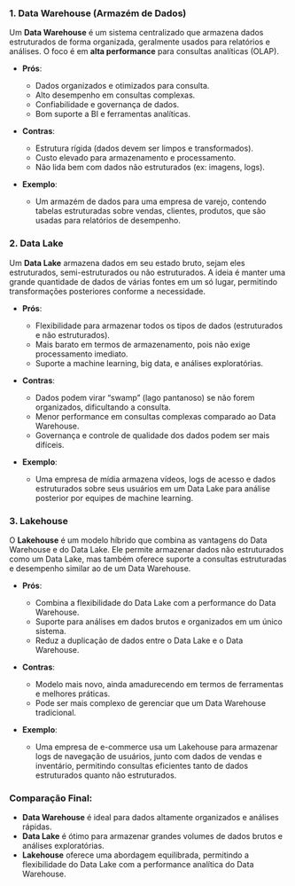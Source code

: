 ### 1. **Data Warehouse (Armazém de Dados)**
Um **Data Warehouse** é um sistema centralizado que armazena dados estruturados de forma organizada, geralmente usados para relatórios e análises. O foco é em **alta performance** para consultas analíticas (OLAP).

- **Prós**:
  - Dados organizados e otimizados para consulta.
  - Alto desempenho em consultas complexas.
  - Confiabilidade e governança de dados.
  - Bom suporte a BI e ferramentas analíticas.
  
- **Contras**:
  - Estrutura rígida (dados devem ser limpos e transformados).
  - Custo elevado para armazenamento e processamento.
  - Não lida bem com dados não estruturados (ex: imagens, logs).
  
- **Exemplo**:
  - Um armazém de dados para uma empresa de varejo, contendo tabelas estruturadas sobre vendas, clientes, produtos, que são usadas para relatórios de desempenho.

### 2. **Data Lake**
Um **Data Lake** armazena dados em seu estado bruto, sejam eles estruturados, semi-estruturados ou não estruturados. A ideia é manter uma grande quantidade de dados de várias fontes em um só lugar, permitindo transformações posteriores conforme a necessidade.

- **Prós**:
  - Flexibilidade para armazenar todos os tipos de dados (estruturados e não estruturados).
  - Mais barato em termos de armazenamento, pois não exige processamento imediato.
  - Suporte a machine learning, big data, e análises exploratórias.
  
- **Contras**:
  - Dados podem virar “swamp” (lago pantanoso) se não forem organizados, dificultando a consulta.
  - Menor performance em consultas complexas comparado ao Data Warehouse.
  - Governança e controle de qualidade dos dados podem ser mais difíceis.

- **Exemplo**:
  - Uma empresa de mídia armazena vídeos, logs de acesso e dados estruturados sobre seus usuários em um Data Lake para análise posterior por equipes de machine learning.

### 3. **Lakehouse**
O **Lakehouse** é um modelo híbrido que combina as vantagens do Data Warehouse e do Data Lake. Ele permite armazenar dados não estruturados como um Data Lake, mas também oferece suporte a consultas estruturadas e desempenho similar ao de um Data Warehouse.

- **Prós**:
  - Combina a flexibilidade do Data Lake com a performance do Data Warehouse.
  - Suporte para análises em dados brutos e organizados em um único sistema.
  - Reduz a duplicação de dados entre o Data Lake e o Data Warehouse.
  
- **Contras**:
  - Modelo mais novo, ainda amadurecendo em termos de ferramentas e melhores práticas.
  - Pode ser mais complexo de gerenciar que um Data Warehouse tradicional.
  
- **Exemplo**:
  - Uma empresa de e-commerce usa um Lakehouse para armazenar logs de navegação de usuários, junto com dados de vendas e inventário, permitindo consultas eficientes tanto de dados estruturados quanto não estruturados.

### Comparação Final:
- **Data Warehouse** é ideal para dados altamente organizados e análises rápidas.
- **Data Lake** é ótimo para armazenar grandes volumes de dados brutos e análises exploratórias.
- **Lakehouse** oferece uma abordagem equilibrada, permitindo a flexibilidade do Data Lake com a performance analítica do Data Warehouse.